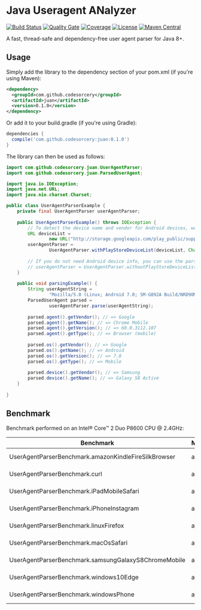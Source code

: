 # Java Useragent ANalyzer
[![Build Status](https://travis-ci.org/codesorcery/juan.svg?branch=master)](https://travis-ci.org/codesorcery/juan)
[![Quality Gate](https://sonarcloud.io/api/project_badges/measure?project=com.github.codesorcery%3Ajuan&metric=alert_status)](https://sonarcloud.io/dashboard?id=com.github.codesorcery%3Ajuan)
[![Coverage](https://sonarcloud.io/api/project_badges/measure?project=com.github.codesorcery%3Ajuan&metric=coverage)](https://sonarcloud.io/dashboard?id=com.github.codesorcery%3Ajuan)
[![License](https://img.shields.io/github/license/codesorcery/juan.svg)](https://choosealicense.com/licenses/mit/)
[![Maven Central](https://img.shields.io/maven-central/v/com.github.codesorcery/juan.svg)](https://search.maven.org/search?q=com.github.codesorcery)

A fast, thread-safe and dependency-free user agent parser for Java 8+.

## Usage

Simply add the library to the dependency section of your pom.xml (if you're using Maven):
```xml
<dependency>
  <groupId>com.github.codesorcery</groupId>
  <artifactId>juan</artifactId>
  <version>0.1.0</version>
</dependency>
```
Or add it to your build.gradle (if you're using Gradle):
````groovy
dependencies {
  compile('com.github.codesorcery:juan:0.1.0')
}
````

The library can then be used as follows:
```java
import com.github.codesorcery.juan.UserAgentParser;
import com.github.codesorcery.juan.ParsedUserAgent;

import java.io.IOException;
import java.net.URL;
import java.nio.charset.Charset;

public class UserAgentParserExample {
    private final UserAgentParser userAgentParser;
    
    public UserAgentParserExample() throws IOException {
        // To detect the device name and vendor for Android devices, we use Google's device list:
        URL deviceList =
                new URL("http://storage.googleapis.com/play_public/supported_devices.csv");
        userAgentParser =
                UserAgentParser.withPlayStoreDeviceList(deviceList, Charset.forName("UTF-16"));
        
        // If you do not need Android device info, you can use the parser without the device list:
        // userAgentParser = UserAgentParser.withoutPlayStoreDeviceList();
    }
    
    public void parsingExample() {
        String userAgentString =
                "Mozilla/5.0 (Linux; Android 7.0; SM-G892A Build/NRD90M; wv) AppleWebKit/537.36 (KHTML, like Gecko) Version/4.0 Chrome/60.0.3112.107 Mobile Safari/537.36";
        ParsedUserAgent parsed =
                userAgentParser.parse(userAgentString);
        
        parsed.agent().getVendor(); // => Google
        parsed.agent().getName(); // => Chrome Mobile
        parsed.agent().getVersion(); // => 60.0.3112.107
        parsed.agent().getType(); // => Browser (mobile)
        
        parsed.os().getVendor(); // => Google
        parsed.os().getName(); // => Android
        parsed.os().getVersion(); // => 7.0
        parsed.os().getType(); // => Mobile
        
        parsed.device().getVendor(); // => Samsung
        parsed.device().getName(); // => Galaxy S8 Active
    }
    
}
```

## Benchmark

Benchmark performed on an Intel&reg; Core&trade; 2 Duo P8600 CPU @ 2.4GHz:

Benchmark                                             | Mode  | Cnt  | Score | Error   | Units
----------------------------------------------------- | ----- | ---- | ----- | ------- | ------
UserAgentParserBenchmark.amazonKindleFireSilkBrowser  | avgt  |   5  | 4.641 | ± 0.136 |  us/op
UserAgentParserBenchmark.curl                         | avgt  |   5  | 1.699 | ± 0.069 |  us/op
UserAgentParserBenchmark.iPadMobileSafari             | avgt  |   5  | 6.370 | ± 0.266 |  us/op
UserAgentParserBenchmark.iPhoneInstagram              | avgt  |   5  | 5.257 | ± 1.164 |  us/op
UserAgentParserBenchmark.linuxFirefox                 | avgt  |   5  | 3.522 | ± 0.120 |  us/op
UserAgentParserBenchmark.macOsSafari                  | avgt  |   5  | 3.126 | ± 0.022 |  us/op
UserAgentParserBenchmark.samsungGalaxyS8ChromeMobile  | avgt  |   5  | 5.375 | ± 0.102 |  us/op
UserAgentParserBenchmark.windows10Edge                | avgt  |   5  | 3.962 | ± 0.065 |  us/op
UserAgentParserBenchmark.windowsPhone                 | avgt  |   5  | 9.555 | ± 0.190 |  us/op
